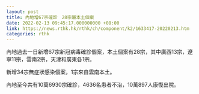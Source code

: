 ```yaml
---
layout: post
title: 內地增67宗確診　28宗屬本土個案
date: 2022-02-13 09:45:17.000000000 +08:00
link: https://news.rthk.hk/rthk/ch/component/k2/1633417-20220213.htm
categories: rthk
---
```


內地過去一日新增67宗新冠病毒確診個案，本土個案有28宗，其中廣西13宗，遼寧11宗，雲南2宗，天津和廣東各1宗。

新增34宗無症狀感染個案，1宗來自雲南本土。

內地至今共有10萬6930宗確診，4636名患者不治，10萬897人康復出院。
